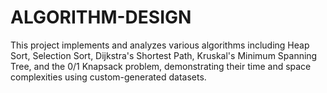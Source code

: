 # ALGORITHM-DESIGN
This project implements and analyzes various algorithms including Heap Sort, Selection Sort, Dijkstra's Shortest Path, Kruskal's Minimum Spanning Tree, and the 0/1 Knapsack problem, demonstrating their time and space complexities using custom-generated datasets.
